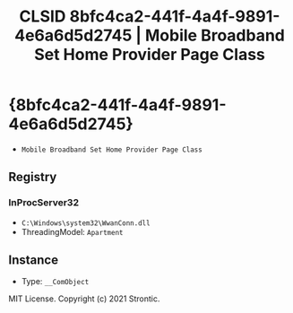 ﻿---
title: "CLSID 8bfc4ca2-441f-4a4f-9891-4e6a6d5d2745 | Mobile Broadband Set Home Provider Page Class"
excerpt: What is COM-Object CLSID 8bfc4ca2-441f-4a4f-9891-4e6a6d5d2745?
---

# {8bfc4ca2-441f-4a4f-9891-4e6a6d5d2745}

* `Mobile Broadband Set Home Provider Page Class`

## Registry


### InProcServer32

* `C:\Windows\system32\WwanConn.dll`
* ThreadingModel: `Apartment`

## Instance

* Type: `__ComObject`

MIT License. Copyright (c) 2021 Strontic.


